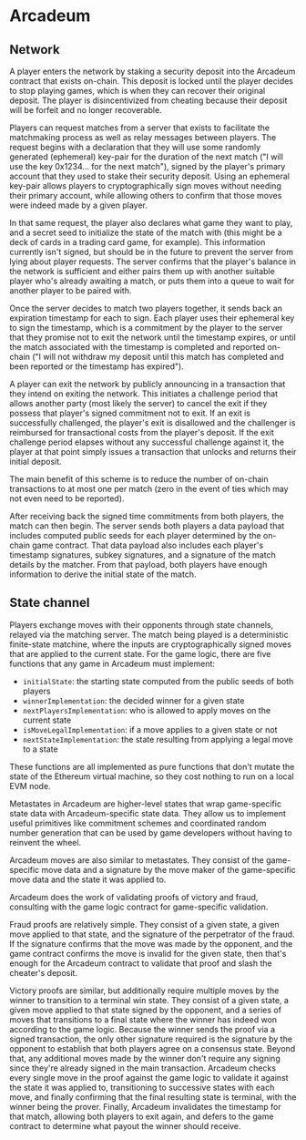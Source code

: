 # Arcadeum

## Network

A player enters the network by staking a security deposit into the Arcadeum contract that exists on-chain.
This deposit is locked until the player decides to stop playing games, which is when they can recover their original deposit.
The player is disincentivized from cheating because their deposit will be forfeit and no longer recoverable.

Players can request matches from a server that exists to facilitate the matchmaking process as well as relay messages between players.
The request begins with a declaration that they will use some randomly generated (ephemeral) key-pair for the duration of the next match ("I will use the key 0x1234... for the next match"), signed by the player's primary account that they used to stake their security deposit.
Using an ephemeral key-pair allows players to cryptographically sign moves without needing their primary account, while allowing others to confirm that those moves were indeed made by a given player.

In that same request, the player also declares what game they want to play, and a secret seed to initialize the state of the match with (this might be a deck of cards in a trading card game, for example).
This information currently isn't signed, but should be in the future to prevent the server from lying about player requests.
The server confirms that the player's balance in the network is sufficient and either pairs them up with another suitable player who's already awaiting a match, or puts them into a queue to wait for another player to be paired with.

Once the server decides to match two players together, it sends back an expiration timestamp for each to sign.
Each player uses their ephemeral key to sign the timestamp, which is a commitment by the player to the server that they promise not to exit the network until the timestamp expires, or until the match associated with the timestamp is completed and reported on-chain ("I will not withdraw my deposit until this match has completed and been reported or the timestamp has expired").

A player can exit the network by publicly announcing in a transaction that they intend on exiting the network.
This initiates a challenge period that allows another party (most likely the server) to cancel the exit if they possess that player's signed commitment not to exit.
If an exit is successfully challenged, the player's exit is disallowed and the challenger is reimbursed for transactional costs from the player's deposit.
If the exit challenge period elapses without any successful challenge against it, the player at that point simply issues a transaction that unlocks and returns their initial deposit.

The main benefit of this scheme is to reduce the number of on-chain transactions to at most one per match (zero in the event of ties which may not even need to be reported).

After receiving back the signed time commitments from both players, the match can then begin.
The server sends both players a data payload that includes computed public seeds for each player determined by the on-chain game contract.
That data payload also includes each player's timestamp signatures, subkey signatures, and a signature of the match details by the matcher.
From that payload, both players have enough information to derive the initial state of the match.

## State channel

Players exchange moves with their opponents through state channels, relayed via the matching server.
The match being played is a deterministic finite-state matchine, where the inputs are cryptographically signed moves that are applied to the current state.
For the game logic, there are five functions that any game in Arcadeum must implement:

- `initialState`: the starting state computed from the public seeds of both players
- `winnerImplementation`: the decided winner for a given state
- `nextPlayersImplementation`: who is allowed to apply moves on the current state
- `isMoveLegalImplementation`: if a move applies to a given state or not
- `nextStateImplementation`: the state resulting from applying a legal move to a state

These functions are all implemented as pure functions that don't mutate the state of the Ethereum virtual machine, so they cost nothing to run on a local EVM node.

Metastates in Arcadeum are higher-level states that wrap game-specific state data with Arcadeum-specific state data.
They allow us to implement useful primitives like commitment schemes and coordinated random number generation that can be used by game developers without having to reinvent the wheel.

Arcadeum moves are also similar to metastates.
They consist of the game-specific move data and a signature by the move maker of the game-specific move data and the state it was applied to.

Arcadeum does the work of validating proofs of victory and fraud, consulting with the game logic contract for game-specific validation.

Fraud proofs are relatively simple.
They consist of a given state, a given move applied to that state, and the signature of the perpetrator of the fraud.
If the signature confirms that the move was made by the opponent, and the game contract confirms the move is invalid for the given state, then that's enough for the Arcadeum contract to validate that proof and slash the cheater's deposit.

Victory proofs are similar, but additionally require multiple moves by the winner to transition to a terminal win state.
They consist of a given state, a given move applied to that state signed by the opponent, and a series of moves that transitions to a final state where the winner has indeed won according to the game logic.
Because the winner sends the proof via a signed transaction, the only other signature required is the signature by the opponent to establish that both players agree on a consensus state.
Beyond that, any additional moves made by the winner don't require any signing since they're already signed in the main transaction.
Arcadeum checks every single move in the proof against the game logic to validate it against the state it was applied to, transitioning to successive states with each move, and finally confirming that the final resulting state is terminal, with the winner being the prover.
Finally, Arcadeum invalidates the timestamp for that match, allowing both players to exit again, and defers to the game contract to determine what payout the winner should receive.

